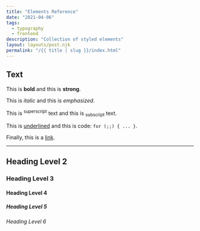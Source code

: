 ```yaml
---
title: "Elements Reference"
date: "2021-04-06"
tags:
  - typography
  - frontend
description: "Collection of styled elements"
layout: layouts/post.njk
permalink: "/{{ title | slug }}/index.html"
---
```


## Text

This is <b>bold</b> and this is **strong**.

This is <i>italic</i> and this is _emphasized_.

This is <sup>superscript</sup> text and this is <sub>subscript</sub> text.

This is <u>underlined</u> and this is code: `for (;;) { ... }`.

Finally, this is a <a href="#">link</a>.

---

## Heading Level 2

### Heading Level 3

#### Heading Level 4

##### Heading Level 5

###### Heading Level 6
